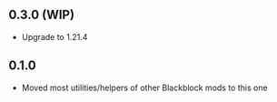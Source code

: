 ## 0.3.0 (WIP)

* Upgrade to 1.21.4

## 0.1.0

* Moved most utilities/helpers of other Blackblock mods to this one